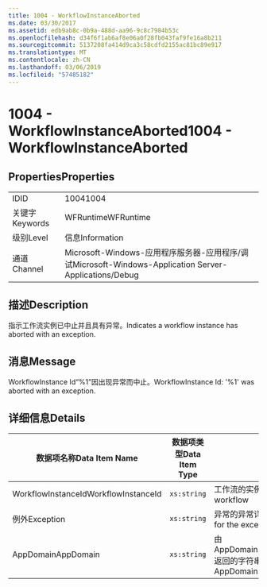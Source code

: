 ```yaml
---
title: 1004 - WorkflowInstanceAborted
ms.date: 03/30/2017
ms.assetid: edb9ab8c-0b9a-488d-aa96-9c8c7984b53c
ms.openlocfilehash: d34f6f1ab6af8e06a0f28fb043faf9fe16a8b211
ms.sourcegitcommit: 5137208fa414d9ca3c58cdfd2155ac81bc89e917
ms.translationtype: MT
ms.contentlocale: zh-CN
ms.lasthandoff: 03/06/2019
ms.locfileid: "57485182"
---
```

# <a name="1004---workflowinstanceaborted"></a><span data-ttu-id="8e15e-102">1004 - WorkflowInstanceAborted</span><span class="sxs-lookup"><span data-stu-id="8e15e-102">1004 - WorkflowInstanceAborted</span></span>

## <a name="properties"></a><span data-ttu-id="8e15e-103">Properties</span><span class="sxs-lookup"><span data-stu-id="8e15e-103">Properties</span></span>

|||
|-|-|
|<span data-ttu-id="8e15e-104">ID</span><span class="sxs-lookup"><span data-stu-id="8e15e-104">ID</span></span>|<span data-ttu-id="8e15e-105">1004</span><span class="sxs-lookup"><span data-stu-id="8e15e-105">1004</span></span>|
|<span data-ttu-id="8e15e-106">关键字</span><span class="sxs-lookup"><span data-stu-id="8e15e-106">Keywords</span></span>|<span data-ttu-id="8e15e-107">WFRuntime</span><span class="sxs-lookup"><span data-stu-id="8e15e-107">WFRuntime</span></span>|
|<span data-ttu-id="8e15e-108">级别</span><span class="sxs-lookup"><span data-stu-id="8e15e-108">Level</span></span>|<span data-ttu-id="8e15e-109">信息</span><span class="sxs-lookup"><span data-stu-id="8e15e-109">Information</span></span>|
|<span data-ttu-id="8e15e-110">通道</span><span class="sxs-lookup"><span data-stu-id="8e15e-110">Channel</span></span>|<span data-ttu-id="8e15e-111">Microsoft-Windows-应用程序服务器-应用程序/调试</span><span class="sxs-lookup"><span data-stu-id="8e15e-111">Microsoft-Windows-Application Server-Applications/Debug</span></span>|

## <a name="description"></a><span data-ttu-id="8e15e-112">描述</span><span class="sxs-lookup"><span data-stu-id="8e15e-112">Description</span></span>

<span data-ttu-id="8e15e-113">指示工作流实例已中止并且具有异常。</span><span class="sxs-lookup"><span data-stu-id="8e15e-113">Indicates a workflow instance has aborted with an exception.</span></span>

## <a name="message"></a><span data-ttu-id="8e15e-114">消息</span><span class="sxs-lookup"><span data-stu-id="8e15e-114">Message</span></span>

<span data-ttu-id="8e15e-115">WorkflowInstance Id“%1”因出现异常而中止。</span><span class="sxs-lookup"><span data-stu-id="8e15e-115">WorkflowInstance Id: '%1' was aborted with an exception.</span></span>

## <a name="details"></a><span data-ttu-id="8e15e-116">详细信息</span><span class="sxs-lookup"><span data-stu-id="8e15e-116">Details</span></span>

|<span data-ttu-id="8e15e-117">数据项名称</span><span class="sxs-lookup"><span data-stu-id="8e15e-117">Data Item Name</span></span>|<span data-ttu-id="8e15e-118">数据项类型</span><span class="sxs-lookup"><span data-stu-id="8e15e-118">Data Item Type</span></span>|<span data-ttu-id="8e15e-119">描述</span><span class="sxs-lookup"><span data-stu-id="8e15e-119">Description</span></span>|
|--------------------|--------------------|-----------------|
|<span data-ttu-id="8e15e-120">WorkflowInstanceId</span><span class="sxs-lookup"><span data-stu-id="8e15e-120">WorkflowInstanceId</span></span>|`xs:string`|<span data-ttu-id="8e15e-121">工作流的实例 ID</span><span class="sxs-lookup"><span data-stu-id="8e15e-121">The instance id for the workflow</span></span>|
|<span data-ttu-id="8e15e-122">例外</span><span class="sxs-lookup"><span data-stu-id="8e15e-122">Exception</span></span>|`xs:string`|<span data-ttu-id="8e15e-123">异常的异常详细信息</span><span class="sxs-lookup"><span data-stu-id="8e15e-123">The exception details for the exception</span></span>|
|<span data-ttu-id="8e15e-124">AppDomain</span><span class="sxs-lookup"><span data-stu-id="8e15e-124">AppDomain</span></span>|`xs:string`|<span data-ttu-id="8e15e-125">由 AppDomain.CurrentDomain.FriendlyName 返回的字符串。</span><span class="sxs-lookup"><span data-stu-id="8e15e-125">The string returned by AppDomain.CurrentDomain.FriendlyName.</span></span>|
